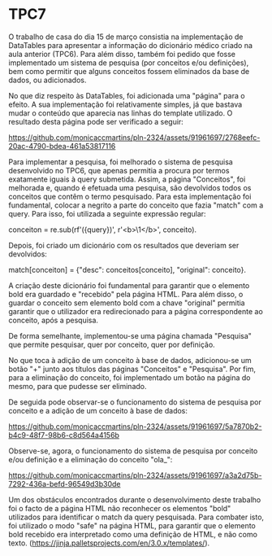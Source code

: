 # TPC7

O trabalho de casa do dia 15 de março consistia na implementação de DataTables para apresentar a informação do dicionário médico criado na aula anterior (TPC6). Para além disso, também foi pedido que fosse implementado um sistema de pesquisa (por conceitos e/ou definições), bem como permitir que alguns conceitos fossem eliminados da base de dados, ou adicionados.

No que diz respeito às DataTables, foi adicionada uma "página" para o efeito. A sua implementação foi relativamente simples, já que bastava mudar o conteúdo que aparecia nas linhas do template utilizado. O resultado desta página pode ser verificado a seguir:

https://github.com/monicaccmartins/pln-2324/assets/91961697/2768eefc-20ac-4790-bdea-461a53817116

Para implementar a pesquisa, foi melhorado o sistema de pesquisa desenvolvido no TPC6, que apenas permitia a procura por termos exatamente iguais à query submetida. Assim, a página "Conceitos", foi melhorada e, quando é efetuada uma pesquisa, são devolvidos todos os conceitos que contêm o termo pesquisado. Para esta implementação foi fundamental, colocar a negrito a parte do conceito que fazia "match" com a query. Para isso, foi utilizada a seguinte expressão regular: 

conceiton = re.sub(rf'({query})', r'\<b\>\1\</b\>', conceito). 

Depois, foi criado um dicionário com os resultados que deveriam ser devolvidos:

match[conceiton] = {"desc": conceitos[conceito], "original": conceito}. 

A criação deste dicionário foi fundamental para garantir que o elemento bold era guardado e "recebido" pela página HTML. Para além disso, o guardar o conceito sem elemento bold com a chave "original" permitia garantir que o utilizador era redirecionado para a página correspondente ao conceito, após a pesquisa.

De forma semelhante, implementou-se uma página chamada "Pesquisa" que permite pesquisar, quer por conceito, quer por definição.

No que toca à adição de um conceito à base de dados, adicionou-se um botão "+" junto aos títulos das páginas "Conceitos" e "Pesquisa". Por fim, para a eliminação do conceito, foi implementado um botão na página do mesmo, para que pudesse ser eliminado. 

De seguida pode observar-se o funcionamento do sistema de pesquisa por conceito e a adição de um conceito à base de dados:

https://github.com/monicaccmartins/pln-2324/assets/91961697/5a7870b2-b4c9-48f7-98b6-c8d564a4156b


Observe-se, agora, o funcionamento do sistema de pesquisa por conceito e/ou definição e a eliminação do conceito "ola_":



https://github.com/monicaccmartins/pln-2324/assets/91961697/a3a2d75b-7292-436a-befd-96549d3b30de


Um dos obstáculos encontrados durante o desenvolvimento deste trabalho foi o facto de a página HTML não reconhecer os elementos "bold" utilizados para identificar o match da query pesquisada. Para combater isto, foi utilizado o modo "safe" na página HTML, para garantir que o elemento bold recebido era interpretado como uma definição de HTML, e não como texto. (https://jinja.palletsprojects.com/en/3.0.x/templates/). 

